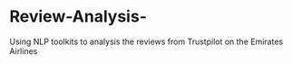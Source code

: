 # Review-Analysis-
Using NLP toolkits to analysis the reviews from Trustpilot on the Emirates Airlines 
